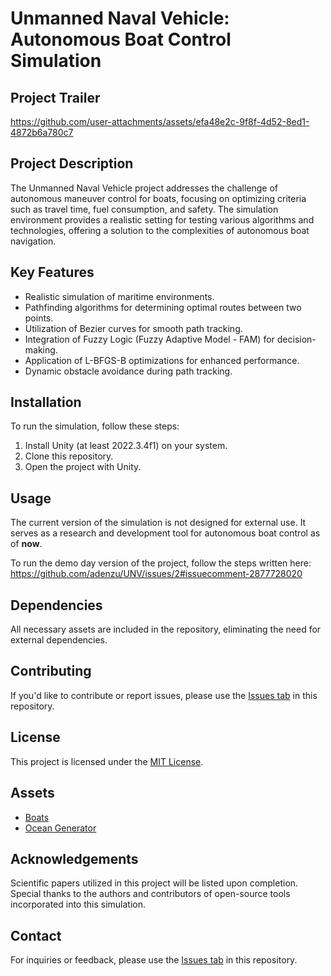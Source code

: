 # Unmanned Naval Vehicle: Autonomous Boat Control Simulation

## Project Trailer

https://github.com/user-attachments/assets/efa48e2c-9f8f-4d52-8ed1-4872b6a780c7

## Project Description

The Unmanned Naval Vehicle project addresses the challenge of autonomous maneuver control for boats, focusing on optimizing criteria such as travel time, fuel consumption, and safety. The simulation environment provides a realistic setting for testing various algorithms and technologies, offering a solution to the complexities of autonomous boat navigation.

## Key Features

- Realistic simulation of maritime environments.
- Pathfinding algorithms for determining optimal routes between two points.
- Utilization of Bezier curves for smooth path tracking.
- Integration of Fuzzy Logic (Fuzzy Adaptive Model - FAM) for decision-making.
- Application of L-BFGS-B optimizations for enhanced performance.
- Dynamic obstacle avoidance during path tracking.

## Installation

To run the simulation, follow these steps:

1. Install Unity (at least 2022.3.4f1) on your system.
2. Clone this repository.
3. Open the project with Unity.

## Usage

The current version of the simulation is not designed for external use. It serves as a research and development tool for autonomous boat control as of **now**.

To run the demo day version of the project, follow the steps written here: https://github.com/adenzu/UNV/issues/2#issuecomment-2877728020

## Dependencies

All necessary assets are included in the repository, eliminating the need for external dependencies.

## Contributing

If you'd like to contribute or report issues, please use the [Issues tab](https://github.com/adenzu/UNV/issues) in this repository.

## License

This project is licensed under the [MIT License](LICENSE).

## Assets

- [Boats](https://assetstore.unity.com/packages/p/ski-boats-9406)
- [Ocean Generator](https://github.com/TPiotr/InfiniteIslandsGenerator-Unity/)

## Acknowledgements

Scientific papers utilized in this project will be listed upon completion. Special thanks to the authors and contributors of open-source tools incorporated into this simulation.

## Contact

For inquiries or feedback, please use the [Issues tab](https://github.com/adenzu/UNV/issues) in this repository.

